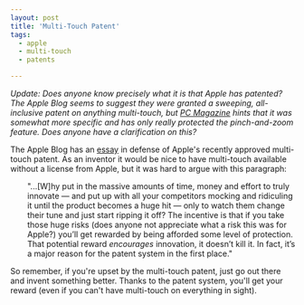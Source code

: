 ```yaml
---
layout: post
title: 'Multi-Touch Patent'
tags:
  - apple
  - multi-touch
  - patents

---
```


<em>Update: Does anyone know precisely what it is that Apple has patented? The Apple Blog seems to suggest they were granted a sweeping, all-inclusive patent on anything multi-touch, but <a title="PC Magazine" href="http://www.pcmag.com/article2/0,2817,2339661,00.asp">PC Magazine</a> hints that it was somewhat more specific and has only really protected the pinch-and-zoom feature. Does anyone have a clarification on this?</em>

The Apple Blog has an <a title="Apple Blog" href="http://theappleblog.com/2009/01/28/apples-multi-touch-patent-a-more-realistic-view/">essay</a> in defense of Apple's recently approved multi-touch patent. As an inventor it would be nice to have multi-touch available without a license from Apple, but it was hard to argue with this paragraph:
<p style="padding-left: 30px;">"...[W]hy put in the massive amounts of time, money and effort to truly innovate — and put up with all your competitors mocking and ridiculing it until the product becomes a huge hit — only to watch them change their tune and just start ripping it off? The incentive is that if you take those huge risks (does anyone not appreciate what a risk this was for Apple?) you’ll get rewarded by being afforded some level of protection. That potential reward <em>encourages</em> innovation, it doesn’t kill it. In fact, it’s a major reason for the patent system in the first place."</p>

So remember, if you're upset by the multi-touch patent, just go out there and invent something better. Thanks to the patent system, you'll get your reward (even if you can't have multi-touch on everything in sight).
